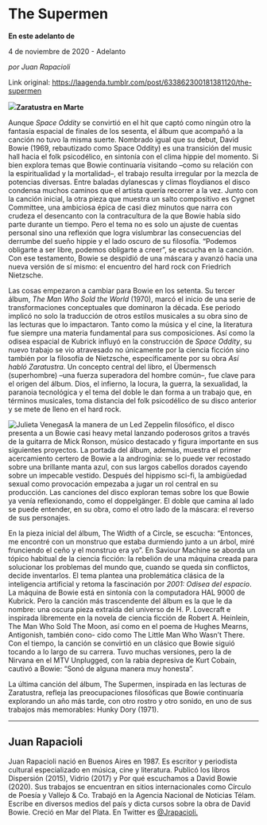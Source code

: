 # The Supermen

**En este adelanto de**

4 de noviembre de 2020 - Adelanto

_por Juan Rapacioli_

Link original: https://laagenda.tumblr.com/post/633862300181381120/the-supermen

![](https://64.media.tumblr.com/f53e9b97a3cee6dd79ffc3bb25dcae04/6134fd6df908df7a-07/s500x750/981de03099b5a89bb13f422749615d758b426f0f.jpg)**Zaratustra en Marte** 

Aunque *Space Oddity* se convirtió en el hit que captó como ningún otro la fantasía espacial de finales de los sesenta, el álbum que acompañó a la canción no tuvo la misma suerte. Nombrado igual que su debut, David Bowie (1969, rebautizado como Space Oddity) es una transición del music hall hacia el folk psicodélico, en sintonía con el clima hippie del momento. Si bien explora temas que Bowie continuaría visitando –como su relación con la espiritualidad y la mortalidad–, el trabajo resulta irregular por la mezcla de potencias diversas. Entre baladas dylanescas y climas floydianos el disco condensa muchos caminos que el artista quería recorrer a la vez. Junto con la canción inicial, la otra pieza que muestra un salto compositivo es Cygnet Committee, una ambiciosa épica de casi diez minutos que narra con crudeza el desencanto con la contracultura de la que Bowie había sido parte durante un tiempo. Pero el tema no es solo un ajuste de cuentas personal sino una reflexión que logra vislumbrar las consecuencias del derrumbe del sueño hippie y el lado oscuro de su filosofía. “Podemos obligarte a ser libre, podemos obligarte a creer”, se escucha en la canción. Con ese testamento, Bowie se despidió de una máscara y avanzó hacia una nueva versión de sí mismo: el encuentro del hard rock con Friedrich Nietzsche. 

Las cosas empezaron a cambiar para Bowie en los setenta. Su tercer álbum, *The Man Who Sold the World* (1970), marcó el inicio de una serie de transformaciones conceptuales que dominaron la década. Ese periodo implicó no solo la traducción de otros estilos musicales a su obra sino de las lecturas que lo impactaron. Tanto como la música y el cine, la literatura fue siempre una materia fundamental para sus composiciones. Así como la odisea espacial de Kubrick influyó en la construcción de *Space Oddity*, su nuevo trabajo se vio atravesado no únicamente por la ciencia ficción sino también por la filosofía de Nietzsche, específicamente por su obra *Así habló Zaratustra*. Un concepto central del libro, el Übermensch (superhombre) –una fuerza superadora del hombre común–, fue clave para el origen del álbum. Dios, el infierno, la locura, la guerra, la sexualidad, la paranoia tecnológica y el tema del doble le dan forma a un trabajo que, en términos musicales, toma distancia del folk psicodélico de su disco anterior y se mete de lleno en el hard rock. 

![Julieta Venegas](https://64.media.tumblr.com/e5094c10f6da5bd3e0557597333708e8/6134fd6df908df7a-72/s250x400/6043f35231742e4b901f10f366694e01289be7b9.jpg)A la manera de un Led Zeppelin filosófico, el disco presenta a un Bowie casi heavy metal lanzando poderosos gritos a través de la guitarra de Mick Ronson, músico destacado y figura importante en sus siguientes proyectos. La portada del álbum, además, muestra el primer acercamiento certero de Bowie a la androginia: se lo puede ver recostado sobre una brillante manta azul, con sus largos cabellos dorados cayendo sobre un impecable vestido. Después del hippismo sci-fi, la ambigüedad sexual como provocación empezaba a jugar un rol central en su producción. Las canciones del disco exploran temas sobre los que Bowie ya venía reflexionando, como el doppelgänger. El doble que camina al lado se puede entender, en su obra, como el otro lado de la máscara: el reverso de sus personajes. 

En la pieza inicial del álbum, The Width of a Circle, se escucha: “Entonces, me encontré con un monstruo que estaba durmiendo junto a un árbol, miré frunciendo el ceño y el monstruo era yo”. En Saviour Machine se aborda un tópico habitual de la ciencia ficción: la rebelión de una máquina creada para solucionar los problemas del mundo que, cuando se queda sin conflictos, decide inventarlos. El tema plantea una problemática clásica de la inteligencia artificial y retoma la fascinación por *2001: Odisea del espacio*. La máquina de Bowie está en sintonía con la computadora HAL 9000 de Kubrick. Pero la canción más trascendente del álbum es la que le da nombre: una oscura pieza extraída del universo de H. P. Lovecraft e inspirada libremente en la novela de ciencia ficción de Robert A. Heinlein, The Man Who Sold The Moon, así como en el poema de Hughes Mearns, Antigonish, también cono- cido como The Little Man Who Wasn’t There. Con el tiempo, la canción se convirtió en un clásico que Bowie siguió tocando a lo largo de su carrera. Tuvo muchas versiones, pero la de Nirvana en el MTV Unplugged, con la rabia depresiva de Kurt Cobain, cautivó a Bowie: “Sonó de alguna manera muy honesta”. 

La última canción del álbum, The Supermen, inspirada en las lecturas de Zaratustra, refleja las preocupaciones filosóficas que Bowie continuaría explorando un año más tarde, con otro rostro y otro sonido, en uno de sus trabajos más memorables: Hunky Dory (1971). 



---

 Juan Rapacioli
---------------

 Juan Rapacioli nació en Buenos Aires en 1987. Es escritor y periodista cultural especializado en música, cine y literatura. Publicó los libros Dispersión (2015), Vidrio (2017) y Por qué escuchamos a David Bowie (2020). Sus trabajos se encuentran en sitios internacionales como Círculo de Poesía y Vallejo & Co. Trabajó en la Agencia Nacional de Noticias Télam. Escribe en diversos medios del país y dicta cursos sobre la obra de David Bowie. Creció en Mar del Plata. En Twitter es  [@Jrapacioli.](https://twitter.com/Jrapacioli) 

